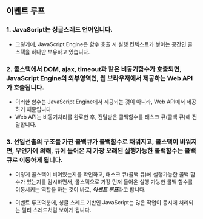 ## 이벤트 루프

### **1. JavaScript는 싱글스레드 언어입니다.**

- 그렇기에, JavaScript Engine은 함수 호출 시 실행 컨텍스트가 쌓이는 공간인 콜스택을 하나만 보유하고 있습니다.

### 2. **콜스택에서 DOM, ajax, timeout과 같은 비동기함수가 호출되면, JavaScript Engine의 외부영역인, 웹 브라우저에서 제공하는 Web API가 호출됩니다.**

- 이러한 함수는 JavaScript Engine에서 제공되는 것이 아니라, Web API에서 제공하기 때문입니다.
- Web API는 비동기처리를 완료한 후, 전달받은 콜백함수를 태스크 큐(콜백 큐)에 전달합니다.

### 3. **선입선출의 구조를 가진 콜백큐가 콜백함수로 채워지고, 콜스택이 비워지면, 무언가에 의해, 큐에 들어온 지 가장 오래된 실행가능한 콜백함수는 콜백큐로 이동하게 됩니다.**

- 이렇게 콜스택이 비어있는지를 확인하고, 태스크 큐(콜백 큐)에 실행가능한 콜백 함수가 있는지를 감시하면서, 콜스택으로 가장 먼저 들어온 실행 가능한 콜백 함수를 이동시키는 역할을 하는 것이 바로, ***이벤트 루프***라고 합니다.

- 이벤트 루프덕분에, 싱글 스레드 기반인 JavaScript는 많은 작업이 동시에 처리되는 멀티 스레드처럼 보이게 됩니다.